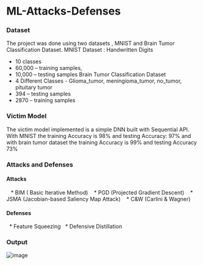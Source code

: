 # ML-Attacks-Defenses

### Dataset
The project was done using two datasets , MNIST and Brain Tumor Classification Dataset. 
MNIST Dataset : Handwritten Digits 
* 10 classes
* 60,000 – training samples, 
* 10,000 – testing samples
Brain Tumor Classification Dataset
* 4 Different Classes - Glioma_tumor, meningioma_tumor, no_tumor, pituitary tumor
* 394 – testing samples
* 2870 – training samples

### Victim Model 
The victim model implemented is a simple DNN built with Sequential API. With MNIST the training Accuracy is 98% and testing Accuracy: 97% and with brain tumor dataset the training Accuracy is 99% and testing Accuracy 73%

### Attacks and Defenses
#### Attacks
   * BIM ( Basic Iterative Method)
   * PGD (Projected Gradient Descent)
   * JSMA (Jacobian-based Saliency Map Attack)
   * C&W (Carlini & Wagner)
#### Defenses
   * Feature Squeezing
   * Defensive Distillation

### Output
![image](https://github.com/user-attachments/assets/40fbb9e2-673d-4ef6-80a5-63d5fa377c6f)




